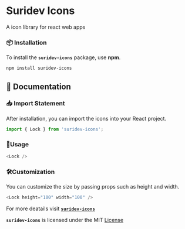 #  Suridev Icons 
A icon library for react web apps 

### 📦 Installation
To install the **`suridev-icons`** package, use **npm**.

```bash
npm install suridev-icons
```
## 📄 Documentation

### 📥 Import Statement
After installation, you can import the icons into your React project.

```js
import { Lock } from 'suridev-icons';
```

### 📝Usage

```js
<Lock />
```

### 🛠️Customization
You can customize the size by passing props such as height and width.
```js
<Lock height="100" width="100" />
```

For more deatails visit  [**`suridev-icons`**](https://suridev-icons.vercel.app/)

**`suridev-icons`** is licensed under the MIT [License](https://github.com/sureshbairwa/suridev-icons/blob/main/LICENSE)






